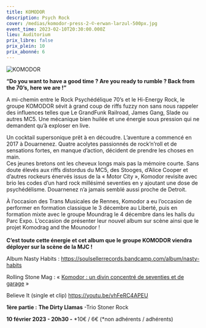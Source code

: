 ```yaml
---
title: KOMODOR
description: Psych Rock
cover: /medias/komodor-press-2-©-erwan-larzul-500px.jpg
event_time: 2023-02-10T20:30:00.000Z
lieu: Auditorium
prix_libre: false
prix_plein: 10
prix_abonné: 6
---
```

![KOMODOR](/medias/komodor-press-2-©-erwan-larzul-500px.jpg)

**“Do you want to have a good time ? Are you ready to rumble ? Back from the 70’s, here we are !”**

A mi-chemin entre le Rock Psychédélique 70’s et le Hi-Energy Rock, le groupe KOMODOR sévit à grand coup de riffs fuzzy non sans nous rappeler des influences telles que Le GrandFunk Railroad, James Gang, Slade ou autres MC5. Une mécanique bien huilée et une énergie sous pression qui ne demandent qu’à exploser en live.

Un cocktail supersonique prêt à en découdre. L’aventure a commencé en 2017 à Douarnenez. Quatre acolytes passionnés de rock’n’roll et de sensations fortes, en manque d’action, décident de prendre les choses en main.\
Ces jeunes bretons ont les cheveux longs mais pas la mémoire courte. Sans doute élevés aux riffs distordus du MC5, des Stooges, d’Alice Cooper et d’autres rockeurs énervés issus de la « Motor City », Komodor revisite avec brio les codes d’un hard rock millésimé seventies en y ajoutant une dose de psychédélisme. Douarnenez n’a jamais semblé aussi proche de Detroit.

À l’occasion des Trans Musicales de Rennes, Komodor a eu l’occasion de performer en formation classique le 3 décembre au Liberté, puis en formation mixte avec le groupe Moundrag le 4 décembre dans les halls du Parc Expo. L’occasion de présenter leur nouvel album sur scène ainsi que le projet Komodrag and the Mounodor !\
\
**C’est toute cette énergie et cet album que le groupe KOMODOR viendra déployer sur la scène de la MJC !**

Album Nasty Habits : <https://soulsellerrecords.bandcamp.com/album/nasty-habits>

Rolling Stone Mag : « [Komodor : un divin concentré de seventies et de garage](https://www.rollingstone.fr/trans-musicales-2021-komodor-gardiens-rock-de-douarnenez/) »

Believe It (single et clip) <https://youtu.be/vhFeRC4APEU>

**1ère partie :** **The Dirty Llamas** -Trio Stoner Rock



**10 février 2023 - 20h30   -**  \*10€ / 6€ (\*non adhérents / adhérents)